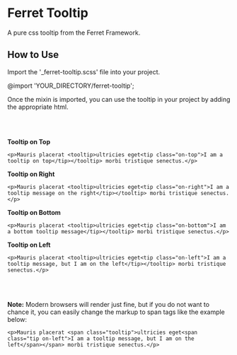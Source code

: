 Ferret Tooltip
==============

A pure css tooltip from the Ferret Framework.



How to Use
---

Import the '_ferret-tooltip.scss' file into your project.

  @import 'YOUR_DIRECTORY/ferret-tooltip';


Once the mixin is imported, you can use the tooltip in your project by adding the appropriate html.
 
<br>
<br>

<b>Tooltip on Top</b>

	<p>Mauris placerat <tooltip>ultricies eget<tip class="on-top">I am a tooltip on top</tip></tooltip> morbi tristique senectus.</p>


<b>Tooltip on Right</b>

	<p>Mauris placerat <tooltip>ultricies eget<tip class="on-right">I am a tooltip message on the right</tip></tooltip> morbi tristique senectus.</p>


<b>Tooltip on Bottom</b>

	<p>Mauris placerat <tooltip>ultricies eget<tip class="on-bottom">I am a bottom tooltip message</tip></tooltip> morbi tristique senectus.</p>


<b>Tooltip on Left</b>

	<p>Mauris placerat <tooltip>ultricies eget<tip class="on-left">I am a tooltip message, but I am on the left</tip></tooltip> morbi tristique senectus.</p>

<br>
<br>

<b>Note:</b> Modern browsers will render <tooltip> just fine, but if you do not want to chance it, you can easily change the markup to span tags like the example below:

	<p>Mauris placerat <span class="tooltip">ultricies eget<span class="tip on-left">I am a tooltip message, but I am on the left</span></span> morbi tristique senectus.</p>